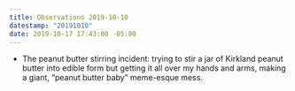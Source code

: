 ```yaml
---
title: Observations 2019-10-10
datestamp: "20191010"
date: 2019-10-17 17:43:00 -05:00
---
```


- The peanut butter stirring incident: trying to stir a jar of Kirkland peanut butter into edible form but getting it all over my hands and arms, making a giant, “peanut butter baby” meme-esque mess.
